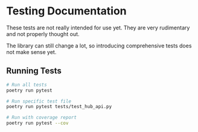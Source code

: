 # Testing Documentation

These tests are not really intended for use yet. They are very rudimentary and not properly thought out. 

The library can still change a lot, so introducing comprehensive tests does not make sense yet. 


## Running Tests
```bash
# Run all tests
poetry run pytest

# Run specific test file
poetry run pytest tests/test_hub_api.py

# Run with coverage report
poetry run pytest --cov
```





